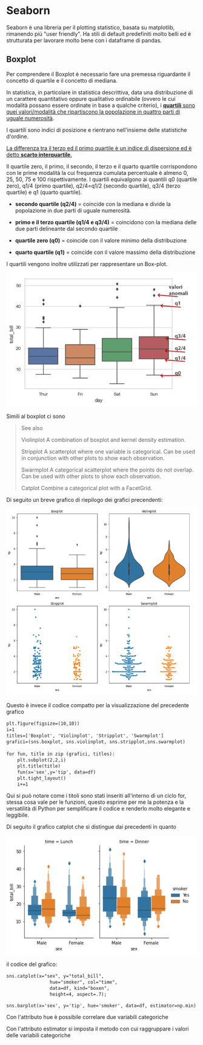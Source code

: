 # Seaborn

Seaborn è una libreria per il plotting statistico, basata su matplotlib, rimanendo più "user friendly". Ha stili di default predefiniti molto belli ed è strutturata per lavorare molto bene con i dataframe di pandas.



## Boxplot

Per comprendere il Boxplot è necessario fare una premessa riguardante il concetto di quartile e il concetto di mediana.

In statistica, in particolare in statistica descrittiva, data una distribuzione di un carattere quantitativo oppure qualitativo ordinabile (ovvero le cui modalità possano essere ordinate in base a qualche criterio), i <u>**quartili** sono quei valori/modalità che ripartiscono la popolazione in quattro parti di uguale numerosità</u>.

I quartili sono indici di posizione e rientrano nell'insieme delle statistiche d'ordine.

<u>La differenza tra il terzo ed il primo quartile è un indice di dispersione ed è detto **scarto interquartile**.</u>

Il quartile zero, il primo, il secondo, il terzo e il quarto quartile corrispondono con le prime modalità la cui frequenza cumulata percentuale è almeno 0, 25, 50, 75 e 100 rispettivamente.  I quartili equivalgono ai quantili q0 (quartile zero), q1/4 (primo quartile), q2/4=q1/2 (secondo quartile), q3/4 (terzo quartile) e q1 (quarto quartile).

- **secondo quartile (q2/4)** = coincide con la mediana e divide la popolazione in due  parti di uguale numerosità.

- **primo e il terzo quartile (q1/4 e q3/4)** = coincidono con la mediana delle due parti delineante dal secondo quartile

- **quartile  zero (q0)** = coincide con il valore minimo della distribuzione
- **quarto quartile (q1)** = coincide con il valore massimo della distribuzione

I quartili vengono inoltre utilizzati per rappresentare un Box-plot.

![](immagini/Seaborn-boxplot.png)

Simili al boxplot ci sono

>See also
>
>Violinplot
>A combination of boxplot and kernel density estimation.
>
>Stripplot
>A scatterplot where one variable is categorical. Can be used in conjunction with other plots to show each observation.
>
>Swarmplot
>A categorical scatterplot where the points do not overlap. Can be used with other plots to show each observation.
>
>Catplot
>Combine a categorical plot with a FacetGrid.

Di seguito un breve grafico di riepilogo dei grafici precendenti:

![](immagini/Seaborn-riepilogo.png)

Questo è invece il codice compatto per la visualizzazione del precedente grafico

```
plt.figure(figsize=(10,10))
i=1
titles=['Boxplot', 'Violinplot', 'Stripplot', 'Swarmplot']
grafici=(sns.boxplot, sns.violinplot, sns.stripplot,sns.swarmplot)

for fun, title in zip (grafici, titles):
    plt.subplot(2,2,i)
    plt.title(title)
    fun(x='sex',y='tip', data=df)
    plt.tight_layout()
    i+=1
```

Qui si può notare come i titoli sono stati inseriti all'interno di un ciclo for, stessa cosa vale per le funzioni, questo esprime per me la potenza e la versatilità di Python per semplificare il codice e renderlo molto elegante e leggibile.

Di seguito il grafico catplot che si distingue dai precedenti in quanto

<img src="immagini/Seaborn-catplot.png" style="zoom:150%;" />

il codice del grafico:

```
sns.catplot(x="sex", y="total_bill",
                hue="smoker", col="time",
                data=df, kind="boxen",
                height=4, aspect=.7);
```



```
sns.barplot(x='sex', y='tip', hue='smoker', data=df, estimator=np.min)
```

Con l'attributo hue è possibile correlare due variabili categoriche

Con l'attributo estimator si imposta il metodo con cui raggruppare i valori delle variabili categoriche